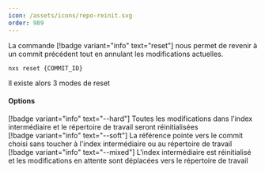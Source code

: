 ```yaml
---
icon: /assets/icons/repo-reinit.svg
order: 989
---
```

La commande [!badge variant="info" text="reset"] nous permet de revenir à un commit précédent tout en annulant les modifications actuelles.

```console
nxs reset {COMMIT_ID}
```

Il existe alors 3 modes de reset
<br>
#### Options

[!badge variant="info" text="--hard"] Toutes les modifications dans l'index intermédiaire et le répertoire de travail seront réinitialisées <br>
[!badge variant="info" text="--soft"] La référence pointe vers le commit choisi sans toucher à l'index intermédiaire ou au répertoire de travail<br>
[!badge variant="info" text="--mixed"] L'index intermédiaire est réinitialisé et les modifications en attente sont déplacées vers le répertoire de travail
